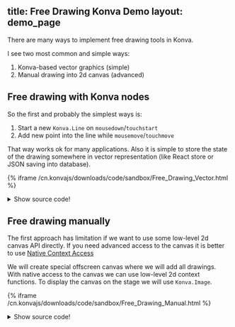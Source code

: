 title: Free Drawing Konva Demo
layout: demo_page
---

There are many ways to implement free drawing tools in Konva.

I see two most common and simple ways:

1. Konva-based vector graphics (simple)
2. Manual drawing into 2d canvas (advanced)


## Free drawing with Konva nodes

So the first and probably the simplest ways is:

1. Start a new `Konva.Line` on `mousedown`/`touchstart`
2. Add new point into the line while `mousemove`/`touchmove`

That way works ok for many applications. Also it is simple to store the state of the drawing somewhere in vector representation (like React store or JSON saving into database).

{% iframe /cn.konvajs/downloads/code/sandbox/Free_Drawing_Vector.html %}

<details><summary>Show source code!</summary>
<p>
{% include_code Canvas Scrolling Large sandbox/Free_Drawing_Vector.html %}
</p>
</details>


## Free drawing manually

The first approach has limitation if we want to use some low-level 2d canvas API directly. If you need advanced access to the canvas it is better to use [Native Context Access](/docs/sandbox/Native_Context_Access.html)

We will create special offscreen canvas where we will add all drawings.
With native access to the canvas we can use low-level 2d context functions.
To display the canvas on the stage we will use `Konva.Image`.

{% iframe /cn.konvajs/downloads/code/sandbox/Free_Drawing_Manual.html %}

<details><summary>Show source code!</summary>
<p>
{% include_code Canvas Scrolling Large sandbox/Free_Drawing_Manual.html %}
</p>
</details>

